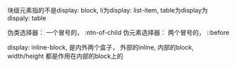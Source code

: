 块级元素指的不是display: block, li为display: list-item, table为display为dispaly: table

伪类选择器： 一个冒号的， :ntn-of-child
伪元素选择器： 两个冒号的， ::before

display: inline-block, 是内外两个盒子， 外部的inline, 内部的block, width/height 都是作用在内部的block上的